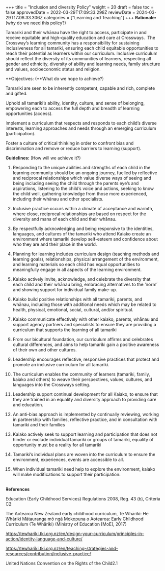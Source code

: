 +++
title = "Inclusion and diversity Policy"
weight = 20
draft = false
toc = false
approvedDate = 2022-03-29T17:09:33.298Z
reviewDate = 2024-03-29T17:09:33.306Z
categories = ["Learning and Teaching"]
+++
**Rationale:** (why do we need this policy?)

Tamariki and their whānau have the right to access, participate in and receive equitable and high-quality education and care at Crossways.  The Crossway’s learning community has a responsibility for sustaining inclusiveness for all tamariki, ensuring each child equitable opportunities to reach their potential as learners within our curriculum. Inclusive curriculum should reflect the diversity of its communities of learners, respecting all gender and ethnicity, diversity of ability and learning needs, family structure and values, socioeconomic status and religion. 

**Objectives: (**What do we hope to achieve?)

Tamariki are seen to be inherently competent, capable and rich, complete and gifted. 

Uphold all tamariki’s ability, identity, culture, and sense of belonging, empowering each to access the full depth and breadth of learning opportunities (access). 

Implement a curriculum that respects and responds to each child’s diverse interests, learning approaches and needs through an emerging curriculum (participation). 

Foster a culture of critical thinking in order to confront bias and discrimination and remove or reduce barriers to learning (support).

**Guidelines:** (How will we achieve it?)

1. Responding to the unique abilities and strengths of each child in the learning community should be an ongoing journey, fuelled by reflective and reciprocal relationships which value diverse ways of seeing and being including seeing the child through the parents eye’s and aspirations, listening to the child’s voice and actions, seeking to know the child well, gathering knowledge from those more experienced, including their whānau and other specialists.


2. Inclusive practice occurs within a climate of acceptance and warmth, where close, reciprocal relationships are based on respect for the diversity and mana of each child and their whānau.    


3. By respectfully acknowledging and being responsive to the identities, languages, and cultures of the tamariki who attend Kaiako create an environment where tamariki develop self-esteem and confidence about who they are and their place in the world.


4. Planning for learning includes curriculum design (teaching methods and learning goals), relationships, physical arrangement of the environment, and learning materials so each child has equal opportunities to meaningfully engage in all aspects of the learning environment.


5. Kaiako actively invite, acknowledge, and celebrate the diversity that each child and their whānau bring, embracing alternatives to the ‘norm’ and showing support for individual family make-up. 


6. Kaiako build positive relationships with all tamariki, parents, and whānau, including those with additional needs which may be related to health, physical, emotional, social, cultural, and/or spiritual.


7. Kaiako communicate effectively with other kaiako, parents, whānau and support agency partners and specialists to ensure they are providing a curriculum that supports the learning of all tamariki


8. From our bicultural foundation, our curriculum affirms and celebrates cultural differences, and aims to help tamariki gain a positive awareness of their own and other cultures.


9. Leadership encourages reflective, responsive practices that protect and promote an inclusive curriculum for all tamariki. 


10. The curriculum enables the community of learners (tamariki, family, kaiako and others) to weave their perspectives, values, cultures, and languages into the Crossways setting.


11. Leadership support continual development for all Kaiako, to ensure that they are trained in an equality and diversity approach to providing care and education. 


12. An anti-bias approach is implemented by continually reviewing, working in partnership with families, reflective practice, and in consultation with tamariki and their families


13. Kaiako actively seek to support learning and participation that does not hinder or exclude individual tamariki or groups of tamariki, equality of opportunity must be a reality for all tamariki 


14. Tamariki’s individual plans are woven into the curriculum to ensure the environment, experiences, events are accessible to all.


15. When individual tamariki need help to explore the environment, kaiako will make modifications to support their participation.

**\
References**

Education (Early Childhood Services) Regulations 2008, Reg. 43 (b), Criteria C2

The Aotearoa New Zealand early childhood curriculum, Te Whāriki: He Whāriki Mātauranga mō ngā Mokopuna o Aotearoa: Early Childhood Curriculum (Te Whāriki) (Ministry of Education \[MoE], 2017) 

<https://tewhariki.tki.org.nz/en/design-your-curriculum/principles-in-action/identity-language-and-culture/>

<https://tewhariki.tki.org.nz/en/teaching-strategies-and-resources/contribution/inclusive-practice/>

United Nations Convention on the Rights of the Child2.1